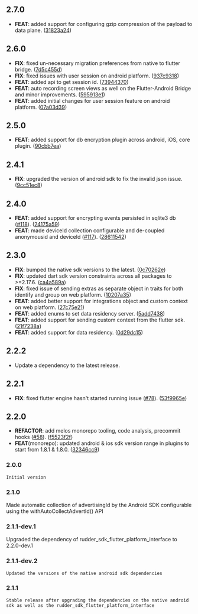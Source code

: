 ## 2.7.0

 - **FEAT**: added support for configuring gzip compression of the payload to data plane. ([31823a24](https://github.com/rudderlabs/rudder-sdk-flutter/commit/31823a246920a77f50e0011d07ec5c822ca79c02))

## 2.6.0

 - **FIX**: fixed un-necessary migration preferences from native to flutter bridge. ([7d5c455d](https://github.com/rudderlabs/rudder-sdk-flutter/commit/7d5c455d3e73b6a0c93242bf149c97eed7cf80ec))
 - **FIX**: fixed issues with user session on android platform. ([937c9318](https://github.com/rudderlabs/rudder-sdk-flutter/commit/937c93188b920e9b64d435c03cfe60ec0a90f512))
 - **FEAT**: added api to get session id. ([73944370](https://github.com/rudderlabs/rudder-sdk-flutter/commit/73944370f3dab43b776c32900186dc92d9a58078))
 - **FEAT**: auto recording screen views as well on the Flutter-Android Bridge and minor improvements. ([595913e1](https://github.com/rudderlabs/rudder-sdk-flutter/commit/595913e121db8e0e1e5e8cf62dc786be11a1fefd))
 - **FEAT**: added initial changes for user session feature on android platform. ([07a03d39](https://github.com/rudderlabs/rudder-sdk-flutter/commit/07a03d39574001c21ba2e9eb75d7194636868b59))

## 2.5.0

 - **FEAT**: added support for db encryption plugin across android, iOS, core plugin. ([90cbb7ea](https://github.com/rudderlabs/rudder-sdk-flutter/commit/90cbb7eaf5b767f57bf92d49863653fe6432fb97))

## 2.4.1

 - **FIX**: upgraded the version of android sdk to fix the invalid json issue. ([9cc51ec8](https://github.com/rudderlabs/rudder-sdk-flutter/commit/9cc51ec8e6e6b82e83142e00c8fefb9855c84060))

## 2.4.0

 - **FEAT**: added support for encrypting events persisted in sqlite3 db ([#118](https://github.com/rudderlabs/rudder-sdk-flutter/issues/118)). ([24175a59](https://github.com/rudderlabs/rudder-sdk-flutter/commit/24175a59dafee3aeafa858b4b633ebf8e09836ac))
 - **FEAT**: made deviceId collection configurable and de-coupled anonymousid and deviceId ([#117](https://github.com/rudderlabs/rudder-sdk-flutter/issues/117)). ([28611542](https://github.com/rudderlabs/rudder-sdk-flutter/commit/28611542be971ddd389b011c77a3b5d82b6d7fff))

## 2.3.0

 - **FIX**: bumped the native sdk versions to the latest. ([0c70262e](https://github.com/rudderlabs/rudder-sdk-flutter/commit/0c70262e040d455ce0eeff40b14d64fdcd6f3553))
 - **FIX**: updated dart sdk version constraints across all packages to >=2.17.6. ([ca4a589a](https://github.com/rudderlabs/rudder-sdk-flutter/commit/ca4a589addcd631d9501599052eaec11d8ec7391))
 - **FIX**: fixed issue of sending extras as separate object in traits for both identify and group on web platform. ([10207a35](https://github.com/rudderlabs/rudder-sdk-flutter/commit/10207a3550c928708029a2d1725e39b6a9a6ece8))
 - **FEAT**: added better support for integrations object and custom context on web platform. ([27c75e21](https://github.com/rudderlabs/rudder-sdk-flutter/commit/27c75e21192dfb0b468ab8947c8c1ca28d86125f))
 - **FEAT**: added enums to set data residency server. ([5add7438](https://github.com/rudderlabs/rudder-sdk-flutter/commit/5add743827960c418c96d061b79820b8e20c7283))
 - **FEAT**: added support for sending custom context from the flutter sdk. ([21f7238a](https://github.com/rudderlabs/rudder-sdk-flutter/commit/21f7238a9e1bd31151e4df1e2d5ee502b153df4e))
 - **FEAT**: added support for data residency. ([0d29dc15](https://github.com/rudderlabs/rudder-sdk-flutter/commit/0d29dc1561695147e9722d152161fa0b555b193f))

## 2.2.2

 - Update a dependency to the latest release.

## 2.2.1

 - **FIX**: fixed flutter engine hasn't started running issue ([#78](https://github.com/rudderlabs/rudder-sdk-flutter/issues/78)). ([53f9965e](https://github.com/rudderlabs/rudder-sdk-flutter/commit/53f9965e63c0ec36e3b298956c1df1a231f5a2e0))

## 2.2.0

 - **REFACTOR**: add melos monorepo tooling, code analysis, precommit hooks ([#58](https://github.com/rudderlabs/rudder-sdk-flutter/issues/58)). ([f5523f2f](https://github.com/rudderlabs/rudder-sdk-flutter/commit/f5523f2fb41b723f1d0b1c090fbc880a79049aab))
 - **FEAT**(monorepo): updated android & ios sdk version range in plugins to start from 1.8.1 & 1.8.0. ([32346cc9](https://github.com/rudderlabs/rudder-sdk-flutter/commit/32346cc9e0da51e7cdca1daf5ab2a1ac2b8b1a88))

### 2.0.0
    Initial version
### 2.1.0
   Made automatic collection of advertisingId by the Android SDK configurable using the withAutoCollectAdvertId() API

### 2.1.1-dev.1
   Upgraded the dependency of rudder_sdk_flutter_platform_interface to 2.2.0-dev.1

### 2.1.1-dev.2
    Updated the versions of the native android sdk dependencies

### 2.1.1
    Stable release after upgrading the dependencies on the native android sdk as well as the rudder_sdk_flutter_platform_interface
